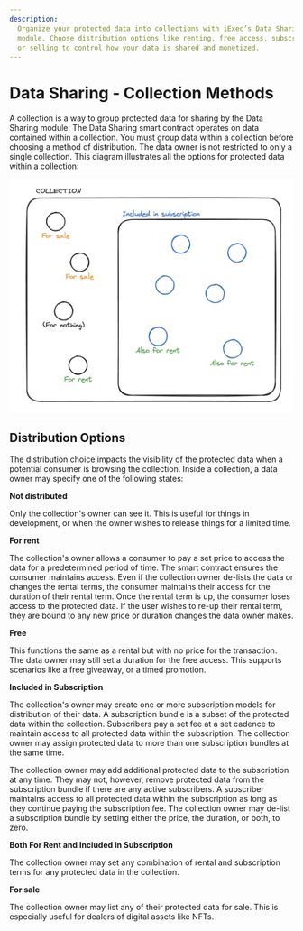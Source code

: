 ```yaml
---
description:
  Organize your protected data into collections with iExec’s Data Sharing
  module. Choose distribution options like renting, free access, subscription,
  or selling to control how your data is shared and monetized.
---
```


# Data Sharing - Collection Methods

A collection is a way to group protected data for sharing by the Data Sharing
module. The Data Sharing smart contract operates on data contained within a
collection. You must group data within a collection before choosing a method of
distribution. The data owner is not restricted to only a single collection. This
diagram illustrates all the options for protected data within a collection:

![Data Sharing collection](inside-a-collection.png)

## Distribution Options

The distribution choice impacts the visibility of the protected data when a
potential consumer is browsing the collection. Inside a collection, a data owner
may specify one of the following states:

**Not distributed**

Only the collection's owner can see it. This is useful for things in
development, or when the owner wishes to release things for a limited time.

**For rent**

The collection's owner allows a consumer to pay a set price to access the data
for a predetermined period of time. The smart contract ensures the consumer
maintains access. Even if the collection owner de-lists the data or changes the
rental terms, the consumer maintains their access for the duration of their
rental term. Once the rental term is up, the consumer loses access to the
protected data. If the user wishes to re-up their rental term, they are bound to
any new price or duration changes the data owner makes.

**Free**

This functions the same as a rental but with no price for the transaction. The
data owner may still set a duration for the free access. This supports scenarios
like a free giveaway, or a timed promotion.

**Included in Subscription**

The collection's owner may create one or more subscription models for
distribution of their data. A subscription bundle is a subset of the protected
data within the collection. Subscribers pay a set fee at a set cadence to
maintain access to all protected data within the subscription. The collection
owner may assign protected data to more than one subscription bundles at the
same time.

The collection owner may add additional protected data to the subscription at
any time. They may not, however, remove protected data from the subscription
bundle if there are any active subscribers. A subscriber maintains access to all
protected data within the subscription as long as they continue paying the
subscription fee. The collection owner may de-list a subscription bundle by
setting either the price, the duration, or both, to zero.

**Both For Rent and Included in Subscription**

The collection owner may set any combination of rental and subscription terms
for any protected data in the collection.

**For sale**

The collection owner may list any of their protected data for sale. This is
especially useful for dealers of digital assets like NFTs.
